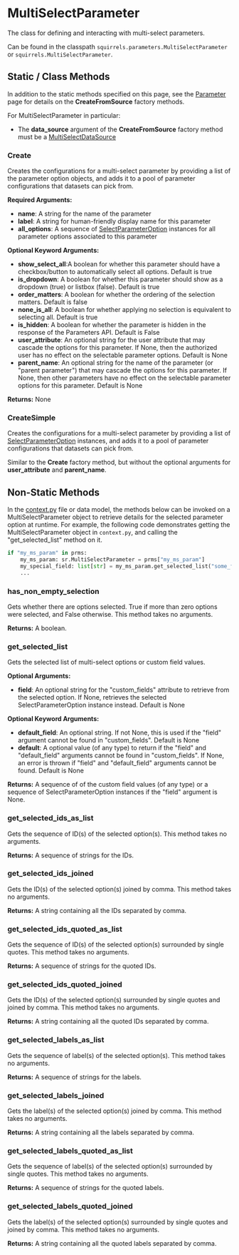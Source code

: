 # MultiSelectParameter

The class for defining and interacting with multi-select parameters. 

Can be found in the classpath `squirrels.parameters.MultiSelectParameter` or `squirrels.MultiSelectParameter`.

## Static / Class Methods

In addition to the static methods specified on this page, see the [Parameter] page for details on the **CreateFromSource** factory methods.

For MultiSelectParameter in particular:
- The **data_source** argument of the **CreateFromSource** factory method must be a [MultiSelectDataSource](../data_sources/MultiSelectDataSource) 

### Create

Creates the configurations for a multi-select parameter by providing a list of the parameter option objects, and adds it to a pool of parameter configurations that datasets can pick from.

**Required Arguments:**

- **name**: A string for the name of the parameter
- **label**: A string for human-friendly display name for this parameter
- **all_options**: A sequence of [SelectParameterOption](../parameter_options/SelectParameterOption) instances for all parameter options associated to this parameter

**Optional Keyword Arguments:**

- **show_select_all**:A boolean for whether this parameter should have a checkbox/button to automatically select all options. Default is true
- **is_dropdown**: A boolean for whether this parameter should show as a dropdown (true) or listbox (false). Default is true
- **order_matters**: A boolean for whether the ordering of the selection matters. Default is false
- **none_is_all**: A boolean for whether applying no selection is equivalent to selecting all. Default is true
- **is_hidden**: A boolean for whether the parameter is hidden in the response of the Parameters API. Default is False
- **user_attribute**: An optional string for the user attribute that may cascade the options for this parameter. If None, then the authorized user has no effect on the selectable parameter options. Default is None
- **parent_name**: An optional string for the name of the parameter (or "parent parameter") that may cascade the options for this parameter. If None, then other parameters have no effect on the selectable parameter options for this parameter. Default is None

**Returns:** None

### CreateSimple

Creates the configurations for a multi-select parameter by providing a list of [SelectParameterOption](../parameter_options/SelectParameterOption) instances, and adds it to a pool of parameter configurations that datasets can pick from. 

Similar to the **Create** factory method, but without the optional arguments for **user_attribute** and **parent_name**.

## Non-Static Methods

In the [context.py](../../../docs/topics/context) file or data model, the methods below can be invoked on a MultiSelectParameter object to retrieve details for the selected parameter option at runtime. For example, the following code demonstrates getting the MultiSelectParameter object in `context.py`, and calling the "get_selected_list" method on it.

```python
if "my_ms_param" in prms:
    my_ms_param: sr.MultiSelectParameter = prms["my_ms_param"]
    my_special_field: list[str] = my_ms_param.get_selected_list("some_field")
    ...
```

### has_non_empty_selection

Gets whether there are options selected. True if more than zero options were selected, and False otherwise. This method takes no arguments.

**Returns:** A boolean.

### get_selected_list

Gets the selected list of multi-select options or custom field values.

**Optional Arguments:**

- **field**: An optional string for the "custom_fields" attribute to retrieve from the selected option. If None, retrieves the selected SelectParameterOption instance instead. Default is None

**Optional Keyword Arguments:**

- **default_field**: An optional string. If not None, this is used if the "field" argument cannot be found in "custom_fields". Default is None
- **default**: A optional value (of any type) to return if the "field" and "default_field" arguments cannot be found in "custom_fields". If None, an error is thrown if "field" and "default_field" arguments cannot be found. Default is None

**Returns:** A sequence of of the custom field values (of any type) or a sequence of SelectParameterOption instances if the "field" argument is None.

### get_selected_ids_as_list

Gets the sequence of ID(s) of the selected option(s). This method takes no arguments.

**Returns:** A sequence of strings for the IDs.

### get_selected_ids_joined

Gets the ID(s) of the selected option(s) joined by comma. This method takes no arguments.

**Returns:** A string containing all the IDs separated by comma.

### get_selected_ids_quoted_as_list

Gets the sequence of ID(s) of the selected option(s) surrounded by single quotes. This method takes no arguments.

**Returns:** A sequence of strings for the quoted IDs.

### get_selected_ids_quoted_joined

Gets the ID(s) of the selected option(s) surrounded by single quotes and joined by comma. This method takes no arguments.

**Returns:** A string containing all the quoted IDs separated by comma.

### get_selected_labels_as_list

Gets the sequence of label(s) of the selected option(s). This method takes no arguments.

**Returns:** A sequence of strings for the labels.

### get_selected_labels_joined

Gets the label(s) of the selected option(s) joined by comma. This method takes no arguments.

**Returns:** A string containing all the labels separated by comma.

### get_selected_labels_quoted_as_list

Gets the sequence of label(s) of the selected option(s) surrounded by single quotes. This method takes no arguments.

**Returns:** A sequence of strings for the quoted labels.

### get_selected_labels_quoted_joined

Gets the label(s) of the selected option(s) surrounded by single quotes and joined by comma. This method takes no arguments.

**Returns:** A string containing all the quoted labels separated by comma.


[Parameter]: ./Parameter